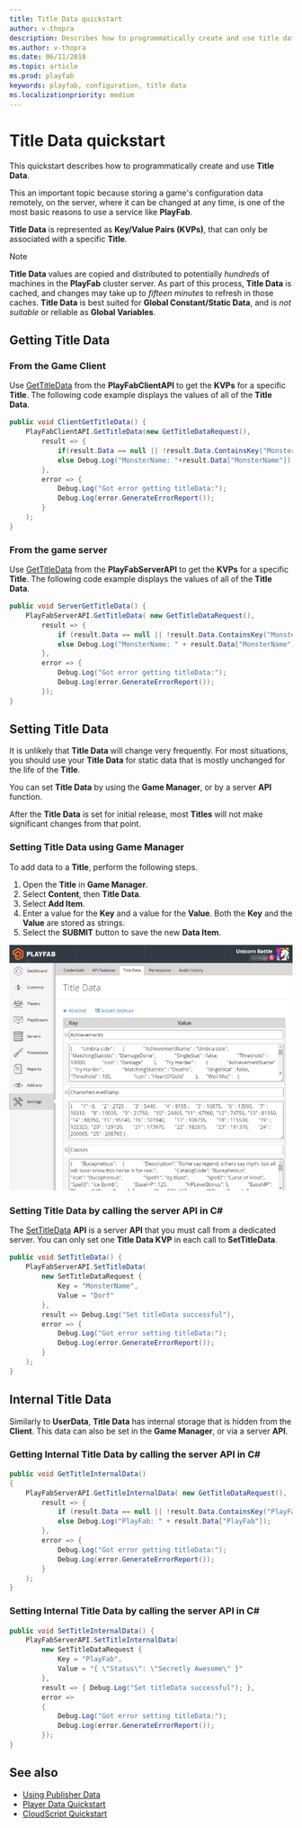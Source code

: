 ```yaml
---
title: Title Data quickstart
author: v-thopra
description: Describes how to programmatically create and use title data
ms.author: v-thopra
ms.date: 06/11/2018
ms.topic: article
ms.prod: playfab
keywords: playfab, configuration, title data
ms.localizationpriority: medium
---
```


# Title Data quickstart

This quickstart describes how to programmatically create and use **Title Data**.

This an important topic because storing a game's configuration data remotely, on the server, where it can be changed at any time, is one of the most basic reasons to use a service like **PlayFab**.

**Title Data** is represented as **Key/Value Pairs (KVPs)**, that can only be associated with a specific **Title**.

> [!NOTE]
> **Title Data** values are copied and distributed to potentially *hundreds* of machines in the **PlayFab** cluster server. As part of this process, **Title Data** is cached, and changes may take up to *fifteen minutes* to refresh in those caches. **Title Data** is best suited for **Global Constant/Static Data**, and is *not suitable* or reliable as **Global Variables**.

## Getting Title Data

### From the Game Client

Use [GetTitleData](xref:titleid.playfabapi.com.client.title-widedatamanagement.gettitledata) from the **PlayFabClientAPI** to get the **KVPs** for a specific **Title**. The following code example displays the values of all of the **Title Data**.

```csharp
public void ClientGetTitleData() {
    PlayFabClientAPI.GetTitleData(new GetTitleDataRequest(),
        result => {
            if(result.Data == null || !result.Data.ContainsKey("MonsterName")) Debug.Log("No MonsterName");
            else Debug.Log("MonsterName: "+result.Data["MonsterName"]);
        },
        error => {
            Debug.Log("Got error getting titleData:");
            Debug.Log(error.GenerateErrorReport());
        }
    );
}
```

### From the game server

Use [GetTitleData](xref:titleid.playfabapi.com.server.title-widedatamanagement.gettitledata) from the **PlayFabServerAPI** to get the **KVPs** for a specific **Title**. The following code example displays the values of all of the **Title Data**.

```csharp
public void ServerGetTitleData() {
    PlayFabServerAPI.GetTitleData( new GetTitleDataRequest(),
        result => {
            if (result.Data == null || !result.Data.ContainsKey("MonsterName")) Debug.Log("No MonsterName");
            else Debug.Log("MonsterName: " + result.Data["MonsterName"]);
        },
        error => {
            Debug.Log("Got error getting titleData:");
            Debug.Log(error.GenerateErrorReport());
        });
}
```

## Setting Title Data

It is unlikely that **Title Data** will change very frequently. For most situations, you should use your **Title Data** for static data that is mostly unchanged for the life of the **Title**.

You can set **Title Data** by using the **Game Manager**, or by a server **API** function.

After the **Title Data** is set for initial release, most **Titles** will not make significant changes from that point.

### Setting Title Data using Game Manager

To add data to a **Title**, perform the following steps.

1. Open the **Title** in **Game Manager**.
2. Select **Content**, then **Title Data**.
3. Select **Add Item**.
4. Enter a value for the **Key** and a value for the **Value**. Both the **Key** and the **Value** are stored as strings.
5. Select the **SUBMIT** button to save the new **Data Item**.

![Game Manager - Set Title Data](media/tutorials/game-manager-set-title-data.png)  

### Setting Title Data by calling the server API in C#

The [SetTitleData](xref:titleid.playfabapi.com.server.title-widedatamanagement.settitledata) **API** is a server **API** that you must call from a dedicated server. You can only set one **Title Data KVP** in each call to **SetTitleData**.

```csharp
public void SetTitleData() {
    PlayFabServerAPI.SetTitleData(
        new SetTitleDataRequest {
            Key = "MonsterName",
            Value = "Dorf"
        }, 
        result => Debug.Log("Set titleData successful"),
        error => {
            Debug.Log("Got error setting titleData:");
            Debug.Log(error.GenerateErrorReport());
        }
    );
}
```

## Internal Title Data

Similarly to **UserData**, **Title Data** has internal storage that is hidden from the **Client**. This data can also be set in the **Game Manager**, or via a server **API**.

### Getting Internal Title Data by calling the server API in C#

```csharp
public void GetTitleInternalData()
{
    PlayFabServerAPI.GetTitleInternalData( new GetTitleDataRequest(),
        result => {
            if (result.Data == null || !result.Data.ContainsKey("PlayFab")) Debug.Log("No PlayFab");
            else Debug.Log("PlayFab: " + result.Data["PlayFab"]);
        },
        error => {
            Debug.Log("Got error getting titleData:");
            Debug.Log(error.GenerateErrorReport());
        }
    );
}
```

### Setting Internal Title Data by calling the server API in C#

```csharp
public void SetTitleInternalData() {
    PlayFabServerAPI.SetTitleInternalData(
        new SetTitleDataRequest {
            Key = "PlayFab",
            Value = "{ \"Status\": \"Secretly Awesome\" }"
        }, 
        result => { Debug.Log("Set titleData successful"); },
        error =>
        {
            Debug.Log("Got error setting titleData:");
            Debug.Log(error.GenerateErrorReport());
        });
}
```
## See also

- [Using Publisher Data](../../config/titledata/using-publisher-data.md)
- [Player Data Quickstart](../../data/playerdata/quickstart.md)
- [CloudScript Quickstart](../../automation/cloudscript/quickstart.md)
